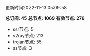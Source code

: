 更新时间2022-11-13 05:09:58

**总订阅: 45**
**总节点: 1069**
**有效节点: 276**
- ssr节点: 5
- v2ray节点: 213
- trojan节点: 55
- ss节点: 3
